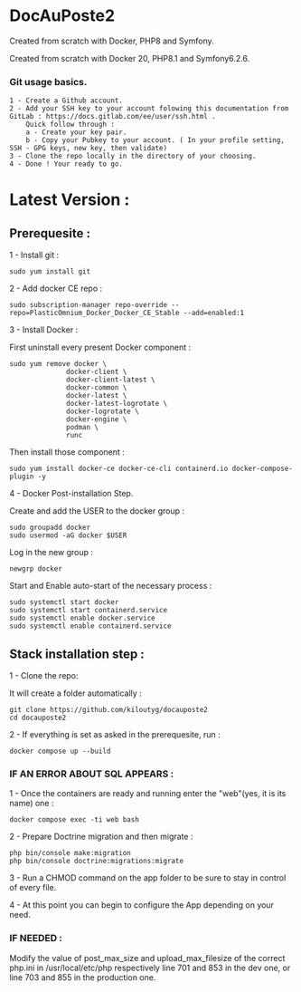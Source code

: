 # DocAuPoste2
Created from scratch with Docker, PHP8 and Symfony.

Created from scratch with Docker 20, PHP8.1 and Symfony6.2.6.

### Git usage basics.

    1 - Create a Github account.
    2 - Add your SSH key to your account folowing this documentation from GitLab : https://docs.gitlab.com/ee/user/ssh.html .
        Quick follow through : 
        a - Create your key pair.
        b - Copy your Pubkey to your account. ( In your profile setting, SSH - GPG keys, new key, then validate)
    3 - Clone the repo locally in the directory of your choosing. 
    4 - Done ! Your ready to go. 

# Latest Version : 
## Prerequesite :
1 - Install git :

    sudo yum install git

2 - Add docker CE repo : 

    sudo subscription-manager repo-override --repo=PlasticOmnium_Docker_Docker_CE_Stable --add=enabled:1

3 - Install Docker :

First uninstall every present Docker component :

    sudo yum remove docker \
                  docker-client \
                  docker-client-latest \
                  docker-common \
                  docker-latest \
                  docker-latest-logrotate \
                  docker-logrotate \
                  docker-engine \
                  podman \
                  runc

Then install those component : 

    sudo yum install docker-ce docker-ce-cli containerd.io docker-compose-plugin -y

4 - Docker Post-installation Step.

Create and add the USER to the docker group : 

    sudo groupadd docker
    sudo usermod -aG docker $USER

Log in the new group :

    newgrp docker

Start and Enable auto-start of the necessary process : 

    sudo systemctl start docker
    sudo systemctl start containerd.service
    sudo systemctl enable docker.service
    sudo systemctl enable containerd.service


## Stack installation step : 


1 - Clone the repo:

It will create a folder automatically : 

    git clone https://github.com/kiloutyg/docauposte2
    cd docauposte2


2 - If everything is set as asked in the prerequesite, run :
    
    docker compose up --build
    
    
###  IF AN ERROR ABOUT SQL APPEARS : 

1 - Once the containers are ready and running enter the "web"(yes, it is its name) one : 
    
    docker compose exec -ti web bash
2 - Prepare Doctrine migration and then migrate : 

    php bin/console make:migration
    php bin/console doctrine:migrations:migrate
    
3 - Run a CHMOD command on the app folder to be sure to stay in control of every file. 

4 - At this point you can begin to configure the App depending on your need. 

### IF NEEDED : 
Modify the value of post_max_size  and upload_max_filesize of the correct php.ini in /usr/local/etc/php respectively line 701 and 853 in the dev one, or line 703 and 855 in the production one.





